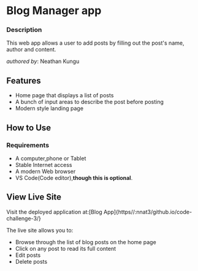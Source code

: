 # Blog Manager app

### Description

This web app allows a user to add posts by filling out the post's name, author and content.

_authored by_: Neathan Kungu

## Features

+ Home page that displays a list of posts
+ A bunch of input areas to describe the post before posting
+ Modern style landing page

## How to Use

### Requirements

+ A computer,phone or Tablet
+ Stable Internet access
+ A modern Web browser
+ VS Code(Code editor),**though this is optional**.

## View Live Site

Visit the deployed application at:[Blog App]{https//:nnat3/github.io/code-challenge-3/}

The live site allows you to:

+ Browse through the list of blog posts on the home page
+ Click on any post to read its full content
+ Edit posts
+ Delete posts

